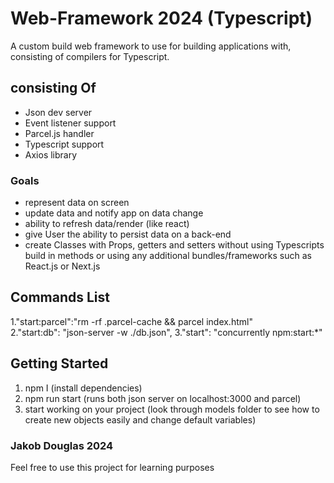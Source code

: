 # Web-Framework 2024 (Typescript)

A custom build web framework to use for building applications with, consisting of compilers for Typescript.

## consisting Of

- Json dev server
- Event listener support
- Parcel.js handler
- Typescript support
- Axios library

### Goals

- represent data on screen
- update data and notify app on data change
- ability to refresh data/render (like react)
- give User the ability to persist data on a back-end
- create Classes with Props, getters and setters without using Typescripts build in methods or using any additional bundles/frameworks such as React.js or Next.js

## Commands List

1."start:parcel":"rm -rf .parcel-cache && parcel index.html"  
2."start:db": "json-server -w ./db.json",
3."start": "concurrently npm:start:\*"

## Getting Started

1. npm I (install dependencies)
2. npm run start (runs both json server on localhost:3000 and parcel)
3. start working on your project (look through models folder to see how to create new objects easily and change default variables)

### Jakob Douglas 2024

Feel free to use this project for learning purposes
